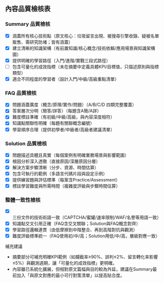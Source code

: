 ## 內容品質檢核表

### Summary 品質檢核
- [x] 涵蓋所有核心技術點（原文核心：垃圾留言出現、被搜尋引擎收錄、疑被名單販售、需研究防堵；皆有涵蓋）
- [x] 建立清晰的知識架構（有前置知識/核心概念/技術依賴/應用場景與知識架構圖）
- [x] 提供明確的學習路徑（入門/進階/實戰三段式路徑）
- [ ] 包含可量化的成效指標（未在摘要中定義具體KPI/目標值，只描述原則與指標類型）
- [x] 適合不同程度的學習者（設計入門/中級/高級重點清單）

### FAQ 品質檢核
- [x] 問題涵蓋廣度（概念/原理/實作/問題）（A/B/C/D 四類完整覆蓋）
- [x] 答案層次分明（簡答/詳答）（每題含A簡/A詳）
- [x] 難度標註準確（有初級/中級/高級，與內容深度相符）
- [x] 知識點關聯性明確（每題有關聯概念編號）
- [x] 學習順序合理（提供初學者/中級者/高級者建議清單）

### Solution 品質檢核
- [x] 問題描述具體且真實（每個案例有明確業務場景與影響範圍）
- [x] 根因分析深入透徹（直接原因/深層原因分層）
- [x] 解決方案步驟清晰（分步、資源、時間估算）
- [x] 包含可執行的範例（多語言代碼片段與設定示例）
- [x] 提供練習題與評估標準（每案含Practice/Assessment）
- [x] 標註學習難度與所需時間（複雜度評級與步驟時間估算）

### 整體一致性檢核
- [x] 三份文件的技術術語一致（CAPTCHA/蜜罐/速率限制/WAF/名譽等用語一致）
- [x] 知識點交叉引用正確（FAQ含交叉關聯；Solution與FAQ概念對齊）
- [x] 學習路徑邏輯連貫（由低摩擦到中階整合、再到高階對抗與觀測）
- [x] 難度評級標準統一（FAQ使用初/中/高；Solution用低/中/高，層級對應一致）

補充建議
- 摘要部分可補充明確KPI範例（如攔截率≥90%、誤判≤2%、留言轉化率影響≤5%）與觀測週期，讓「可量化的成效指標」更明確。
- 內容雖已系統化擴展，但相對原文篇幅與目的較為外延，建議在Summary最前加入「與原文對應的最小可行對策清單」以提高貼合度。